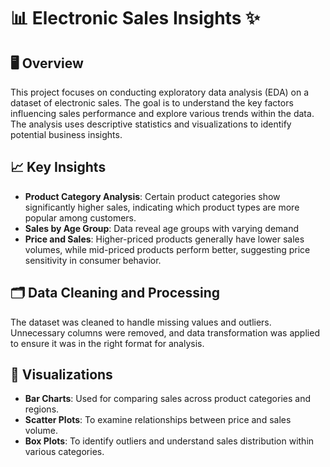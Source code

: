 # 📊 Electronic Sales Insights ✨

## 🖥️ Overview 

This project focuses on conducting exploratory data analysis (EDA) on a dataset of electronic sales. The goal is to understand the key factors influencing sales performance and explore various trends within the data. The analysis uses descriptive statistics and visualizations to identify potential business insights.

## 📈 Key Insights 

- **Product Category Analysis**: Certain product categories show significantly higher sales, indicating which product types are more popular among customers.
- **Sales by Age Group**: Data reveal age groups with varying demand
- **Price and Sales**: Higher-priced products generally have lower sales volumes, while mid-priced products perform better, suggesting price sensitivity in consumer behavior.

## 🗂️ Data Cleaning and Processing 

The dataset was cleaned to handle missing values and outliers. Unnecessary columns were removed, and data transformation was applied to ensure it was in the right format for analysis.

## 🧮 Visualizations 

- **Bar Charts**: Used for comparing sales across product categories and regions.
- **Scatter Plots**: To examine relationships between price and sales volume.
- **Box Plots**: To identify outliers and understand sales distribution within various categories.
